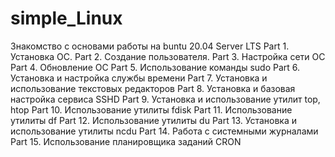 # simple_Linux
Знакомство с основами работы  на buntu 20.04 Server LTS
Part 1. Установка ОС.
Part 2. Создание пользователя.
Part 3. Настройка сети ОС
Part 4. Обновление ОС
Part 5. Использование команды sudo
Part 6. Установка и настройка службы времени
Part 7. Установка и использование текстовых редакторов
Part 8. Установка и базовая настройка сервиса SSHD
Part 9. Установка и использование утилит top, htop
Part 10. Использование утилиты fdisk
Part 11. Использование утилиты df
Part 12. Использование утилиты du
Part 13. Установка и использование утилиты ncdu
Part 14. Работа с системными журналами
Part 15. Использование планировщика заданий CRON
